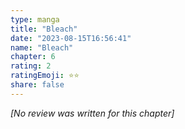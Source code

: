 ```yaml
---
type: manga
title: "Bleach"
date: "2023-08-15T16:56:41"
name: "Bleach"
chapter: 6
rating: 2
ratingEmoji: ⭐️⭐️
share: false
---
```


*[No review was written for this chapter]*
